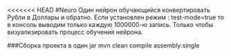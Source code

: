 <<<<<<< HEAD
#Neuro
Один нейрон обучающийся конвертировать Рубли в Доллары и обратно.
Если установлен режим : test-mode=true то в консоль выводим только каждую 1000000-ю запись. 
Только чтобы визуализировать процесс обучения нейрона.


###Сборка проекта в один jar
mvn clean compile assembly:single
